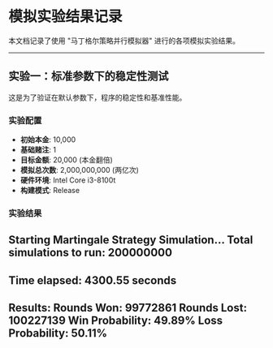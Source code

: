 # 模拟实验结果记录

本文档记录了使用 "马丁格尔策略并行模拟器" 进行的各项模拟实验结果。

---

## 实验一：标准参数下的稳定性测试

这是为了验证在默认参数下，程序的稳定性和基准性能。

### 实验配置
* **初始本金**: 10,000
* **基础赌注**: 1
* **目标金额**: 20,000 (本金翻倍)
* **模拟总次数**: 2,000,000,000 (两亿次)
* **硬件环境**: Intel Core i3-8100t
* **构建模式**: Release

### 实验结果

Starting Martingale Strategy Simulation...
Total simulations to run: 200000000
------------------------------------
Time elapsed: 4300.55 seconds
------------------------------------
Results:
Rounds Won: 99772861
Rounds Lost: 100227139
Win Probability:   49.89%
Loss Probability:  50.11%
------------------------------------
